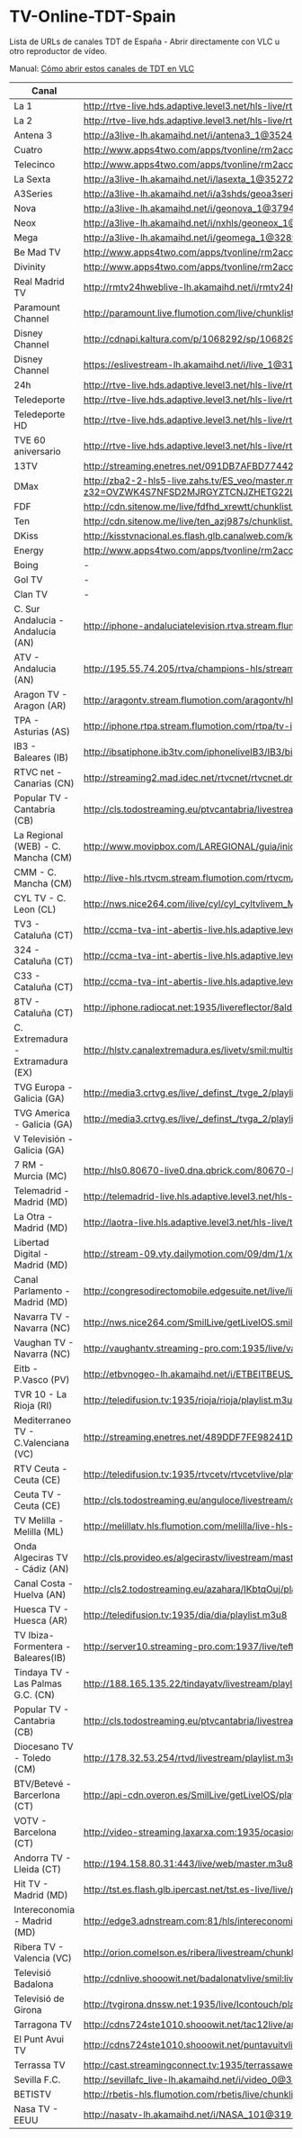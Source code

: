 # TV-Online-TDT-Spain
Lista de URLs de canales TDT de España - Abrir directamente con VLC u otro reproductor de vídeo.

Manual: [Cómo abrir estos canales de TDT en VLC](https://www.softzone.es/2016/12/18/ver-la-tdt-online-streaming-utilizando-tan-solo-vlc/)

Canal | URL 
--- | ---
La 1 | http://rtve-live.hds.adaptive.level3.net/hls-live/rtvegl7-la1lv3aomgl7/_definst_/live.m3u8
La 2 | http://rtve-live.hds.adaptive.level3.net/hls-live/rtvegl0-la2lv3aomgl0/_definst_/live.m3u8
Antena 3 | http://a3live-lh.akamaihd.net/i/antena3_1@35248/master.m3u8
Cuatro | http://www.apps4two.com/apps/tvonline/rm2access.php?o=cuatro
Telecinco | http://www.apps4two.com/apps/tvonline/rm2access.php?o=telecinco
La Sexta | http://a3live-lh.akamaihd.net/i/lasexta_1@35272/master.m3u8
A3Series | http://a3live-lh.akamaihd.net/i/a3shds/geoa3series_1@122775/master.m3u8
Nova | http://a3live-lh.akamaihd.net/i/geonova_1@379404/index_2_av-b.m3u8
Neox | http://a3live-lh.akamaihd.net/i/nxhls/geoneox_1@35261/index_1_av-p.m3u8?sd=10&rebase=on
Mega | http://a3live-lh.akamaihd.net/i/geomega_1@328914/index_1_av-p.m3u8?sd=10&rebase=on
Be Mad TV | http://www.apps4two.com/apps/tvonline/rm2access.php?o=bemad
Divinity | http://www.apps4two.com/apps/tvonline/rm2access.php?o=divinity
Real Madrid TV | http://rmtv24hweblive-lh.akamaihd.net/i/rmtv24hwebes_1@300661/master.m3u8
Paramount Channel | http://paramount.live.flumotion.com/live/chunklist.m3u8
Disney Channel | http://cdnapi.kaltura.com/p/1068292/sp/106829200/playManifest/entryId/1_d8lnsqu0/format/applehttp/protocol/http/uiConfId/27176231/a.m3u8?referrer=aHR0cDovL2Rpc25leWNoYW5uZWwuZXM=&playSessionId=8134da47-6b06-6113-0fde-2079fb2dcca0
Disney Channel | https://eslivestream-lh.akamaihd.net/i/live_1@318671/master.m3u8
24h | http://rtve-live.hds.adaptive.level3.net/hls-live/rtvegl8-24hlv3aomgl8/_definst_/live.m3u8
Teledeporte | http://rtve-live.hds.adaptive.level3.net/hls-live/rtvegl1-tdplv3aomgl1/_definst_/live.m3u8
Teledeporte HD | http://rtve-live.hds.adaptive.level3.net/hls-live/rtvegl1-tdphdlv3aomgl1/_definst_/live/stream3.m3u8
TVE 60 aniversario | http://rtve-live.hds.adaptive.level3.net/hls-live/rtvegl0-irtve24lv3aomgl0/_definst_/live.m3u8
13TV | http://streaming.enetres.net/091DB7AFBD77442B9BA2F141DCC182F5021/mobile/playlist.m3u8
DMax | http://zba2-2-hls5-live.zahs.tv/ES_veo/master.m3u8?z32=OVZWK4S7NFSD2MJRGYZTCNJZHETG22LOOJQXIZJ5GATG2YLYOJQXIZJ5GE2TAMBGONUWOPJUMM4DAYRTGRQTSYJZGA4TEOLDMMYWMNRRGU4TEYTCGQ4TGNTEG4TGG43JMQ6TCNBZG5CTKNKFGBBUGRRTGQZTQLJTHE3TQRBYHA4UERBXIU3DQNCBEZUW42LUNFQWY4TBORST2MA
FDF | http://cdn.sitenow.me/live/fdfhd_xrewtt/chunklist.m3u8
Ten | http://cdn.sitenow.me/live/ten_azj987s/chunklist.m3u8
DKiss | http://kisstvnacional.es.flash.glb.canalweb.com/kisstvnacional.es/mp4:9KISSTV.mp4/playlist.m3u8
Energy | http://www.apps4two.com/apps/tvonline/rm2access.php?o=energy
Boing | -
Gol TV | -
Clan TV | -
C. Sur Andalucia - Andalucia (AN) | http://iphone-andaluciatelevision.rtva.stream.flumotion.com/rtva/andaluciatelevision-iphone-multi/main.m3u8
ATV - Andalucia (AN) | http://195.55.74.205/rtva/champions-hls/stream.m3u8
Aragon TV - Aragon (AR) | http://aragontv.stream.flumotion.com/aragontv/hls-live/main.m3u8
TPA - Asturias (AS) | http://iphone.rtpa.stream.flumotion.com/rtpa/tv-iphone/main.m3u8
IB3 - Baleares (IB) | http://ibsatiphone.ib3tv.com/iphoneliveIB3/IB3/bitrate_3.m3u8
RTVC net - Canarias (CN) | http://streaming2.mad.idec.net/rtvcnet/rtvcnet.drb.smil/Playlist.m3u8
Popular TV - Cantabria (CB) | http://cls.todostreaming.eu/ptvcantabria/livestream/chunklist.m3u8
La Regional (WEB) - C. Mancha (CM) | http://www.movipbox.com/LAREGIONAL/guia/inicio/demo_1/print_html5_moviles.php
CMM - C. Mancha (CM) | http://live-hls.rtvcm.stream.flumotion.com/rtvcm/hls-multi/main.m3u8
CYL TV - C. Leon (CL) | http://nws.nice264.com/ilive/cyl/cyl_cyltvlivem_MB_348/playlist.m3u8
TV3 - Cataluña (CT) | http://ccma-tva-int-abertis-live.hls.adaptive.level3.net/int/ngrp:tv3_web/playlist.m3u8
324 - Cataluña (CT) | http://ccma-tva-int-abertis-live.hls.adaptive.level3.net/int/ngrp:324_web/playlist.m3u8
C33 - Cataluña (CT) | http://ccma-tva-int-abertis-live.hls.adaptive.level3.net/int/ngrp:c33_web/playlist.m3u8
8TV - Cataluña (CT) | http://iphone.radiocat.net:1935/livereflector/8aldia.stream/playlist.m3u8
C. Extremadura - Extramadura (EX) | http://hlstv.canalextremadura.es/livetv/smil:multistream.smil/chunklist_b1596000_DVR.m3u8
TVG Europa - Galicia (GA) | http://media3.crtvg.es/live/_definst_/tvge_2/playlist.m3u8
TVG America - Galicia (GA) | http://media3.crtvg.es/live/_definst_/tvga_2/playlist.m3u8
V Televisión - Galicia (GA) | 
7 RM - Murcia (MC) | http://hls0.80670-live0.dna.qbrick.com/80670-live0/murciatv/playlist.m3u8
Telemadrid - Madrid (MD) | http://telemadrid-live.hls.adaptive.level3.net/hls-live/telemadrid-telemadridbis/_definst_/live.m3u8
La Otra - Madrid (MD) | http://laotra-live.hls.adaptive.level3.net/hls-live/telemadrid-laotra/_definst_/live/stream1.m3u8
Libertad Digital - Madrid (MD) | http://stream-09.vty.dailymotion.com/09/dm/1/xnm032/live.isml/live.m3u8?e=1481401957&st=FfaF_FK5REWIoSlanFC8kQ
Canal Parlamento - Madrid (MD) | http://congresodirectomobile.edgesuite.net/live/live6.stream/manifest.m3u8?DVR&m3u8
Navarra TV - Navarra (NC) | http://nws.nice264.com/SmilLive/getLiveIOS.smil?stream=NTV_livenatvmb&system=NTV&protocol=http_cupertino/playlist.m3u8
Vaughan TV - Navarra (NC) | http://vaughantv.streaming-pro.com:1935/live/vaughantv/playlist.m3u8
Eitb - P.Vasco (PV) | http://etbvnogeo-lh.akamaihd.net/i/ETBEITBEUS_1@300391/master.m3u8
TVR 10 - La Rioja (RI) | http://teledifusion.tv:1935/rioja/rioja/playlist.m3u8
Mediterraneo TV - C.Valenciana (VC) | http://streaming.enetres.net/489DDF7FE98241D19D8970314BC9D3EF021/mobile/playlist.m3u8?idLive=021&referer=aHR0cDovL3RlbGVhbWUuY29tL3R2bWVkaXRlcnJhbmVvZW5kaXJlY3RvLw==&zz=m3u8
RTV Ceuta - Ceuta (CE) | http://teledifusion.tv:1935/rtvcetv/rtvcetvlive/playlist.m3u8
Ceuta TV - Ceuta (CE) | http://cls.todostreaming.eu/anguloce/livestream/chunklist.m3u8
TV Melilla - Melilla (ML) | http://melillatv.hls.flumotion.com/melilla/live-hls-2/playlist.m3u8
Onda Algeciras TV - Cádiz (AN) | http://cls.provideo.es/algecirastv/livestream/master.m3u8
Canal Costa - Huelva (AN) | http://cls2.todostreaming.eu/azahara/IKbtqOuj/playlist.m3u8
Huesca TV - Huesca (AR) | http://teledifusion.tv:1935/dia/dia/playlist.m3u8
TV Ibiza-Formentera - Baleares(IB) | http://server10.streaming-pro.com:1937/live/teftvlive/playlist.m3u8
Tindaya TV - Las Palmas G.C. (CN) | http://188.165.135.22/tindayatv/livestream/playlist.m3u8
Popular TV - Cantabria (CB) | http://cls.todostreaming.eu/ptvcantabria/livestream/chunklist.m3u8
Diocesano TV - Toledo (CM) | http://178.32.53.254/rtvd/livestream/playlist.m3u8
BTV/Betevé  - Barcerlona (CT) | http://api-cdn.overon.es/SmilLive/getLiveIOS/playlist.m3u8?stream=btv_stream01
VOTV - Barcelona (CT) | http://video-streaming.laxarxa.com:1935/ocasional5/directe/master.m3u8
Andorra TV - Lleida (CT) | http://194.158.80.31:443/live/web/master.m3u8
Hit TV - Madrid (MD) | http://tst.es.flash.glb.ipercast.net/tst.es-live/live/playlist_w.m3u8
Intereconomia - Madrid (MD) | http://edge3.adnstream.com:81/hls/intereconomia.m3u8
Ribera TV - Valencia (VC) | http://orion.comelson.es/ribera/livestream/chunklist_w476320974.m3u8
Televisió Badalona | http://cdnlive.shooowit.net/badalonatvlive/smil:live.smil/playlist.m3u8
Televisió de Girona | http://tvgirona.dnssw.net:1935/live/Icontouch/playlist.m3u8
Tarragona TV | http://cdns724ste1010.shooowit.net/tac12live/amlst:live/playlist.m3u8
El Punt Avui TV | http://cdns724ste1010.shooowit.net/puntavuitvlive/smil:live.smil/playlist.m3u8
Terrassa TV | http://cast.streamingconnect.tv:1935/terrassaweb/terrassaweb/playlist.m3u8
Sevilla F.C. | http://sevillafc_live-lh.akamaihd.net/i/video_0@354142/index_0700_av-p.m3u8
BETISTV | http://rbetis-hls.flumotion.com/rbetis/live/chunklist.m3u8
Nasa TV - EEUU | http://nasatv-lh.akamaihd.net/i/NASA_101@319270/master.m3u8
